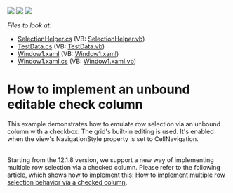 <!-- default badges list -->
![](https://img.shields.io/endpoint?url=https://codecentral.devexpress.com/api/v1/VersionRange/128650877/21.1.5%2B)
[![](https://img.shields.io/badge/Open_in_DevExpress_Support_Center-FF7200?style=flat-square&logo=DevExpress&logoColor=white)](https://supportcenter.devexpress.com/ticket/details/E1263)
[![](https://img.shields.io/badge/📖_How_to_use_DevExpress_Examples-e9f6fc?style=flat-square)](https://docs.devexpress.com/GeneralInformation/403183)
<!-- default badges end -->
<!-- default file list -->
*Files to look at*:

* [SelectionHelper.cs](./CS/UnboundCheckColumn/SelectionHelper.cs) (VB: [SelectionHelper.vb](./VB/UnboundCheckColumn/SelectionHelper.vb))
* [TestData.cs](./CS/UnboundCheckColumn/TestData.cs) (VB: [TestData.vb](./VB/UnboundCheckColumn/TestData.vb))
* [Window1.xaml](./CS/UnboundCheckColumn/Window1.xaml) (VB: [Window1.xaml](./VB/UnboundCheckColumn/Window1.xaml))
* [Window1.xaml.cs](./CS/UnboundCheckColumn/Window1.xaml.cs) (VB: [Window1.xaml.vb](./VB/UnboundCheckColumn/Window1.xaml.vb))
<!-- default file list end -->
# How to implement an unbound editable check column


<p>This example demonstrates how to emulate row selection via an unbound column with a checkbox. The grid's built-in editing is used. It's enabled when the view's NavigationStyle property is set to CellNavigation.<br><br></p>
<p>Starting from the 12.1.8 version, we support a new way of implementing multiple row selection via a checked column. Please refer to the following article, which shows how to implement this: <a href="https://www.devexpress.com/Support/Center/p/KA18610">How to implement multiple row selection behavior via a checked column</a>.</p>

<br/>


